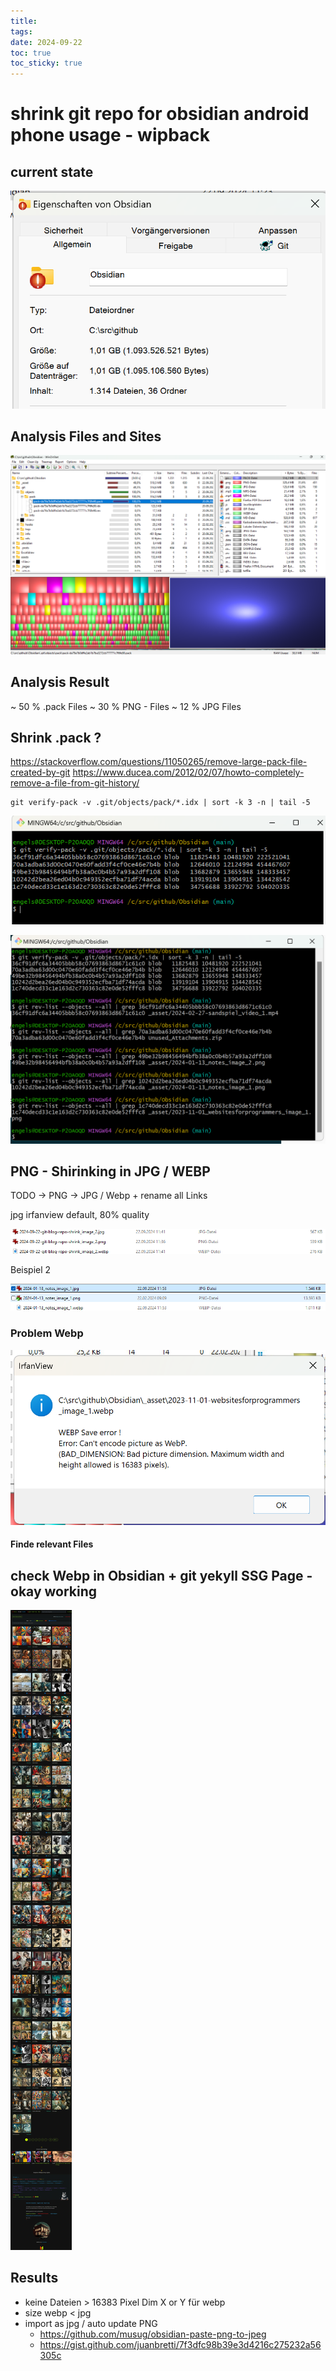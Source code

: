 ```yaml
---
title: 
tags: 
date: 2024-09-22
toc: true
toc_sticky: true
---
```




# shrink git repo for obsidian android phone usage - wipback



## current state

![](../_asset/2024-09-22-git-blog-repo-shrink_image_1.png)

## Analysis Files and Sites 

![](../_asset/2024-09-22-git-blog-repo-shrink_image_2.png)

## Analysis Result

~ 50 % .pack Files 
~ 30 % PNG - Files 
~ 12 % JPG Files 

## Shrink .pack ?

https://stackoverflow.com/questions/11050265/remove-large-pack-file-created-by-git
https://www.ducea.com/2012/02/07/howto-completely-remove-a-file-from-git-history/
```
git verify-pack -v .git/objects/pack/*.idx | sort -k 3 -n | tail -5
``` 


![](../_asset/2024-09-22-git-blog-repo-shrink_image_3.png)

![](../_asset/2024-09-22-git-blog-repo-shrink_image_4.png)

## PNG - Shirinking in JPG /  WEBP
TODO -> PNG -> JPG / Webp + rename all Links 



jpg irfanview default, 80% quality


![](../_asset/2024-09-22-git-blog-repo-shrink_image_5.png)

Beispiel 2

![](../_asset/2024-09-22-git-blog-repo-shrink_image_6.png)


### Problem Webp 
![](../_asset/2024-09-22-git-blog-repo-shrink_image_7.png)

#### Finde relevant Files



## check Webp in Obsidian + git yekyll SSG Page - okay working 


![](../_asset/2024-09-22-git-blog-repo-shrink_image_8.webp)


## Results

- keine Dateien > 16383 Pixel Dim X or Y  für webp
- size webp < jpg 
- import as jpg / auto update PNG  
	- https://github.com/musug/obsidian-paste-png-to-jpeg 
	- https://gist.github.com/juanbretti/7f3dfc98b39e3d4216c275232a56305c